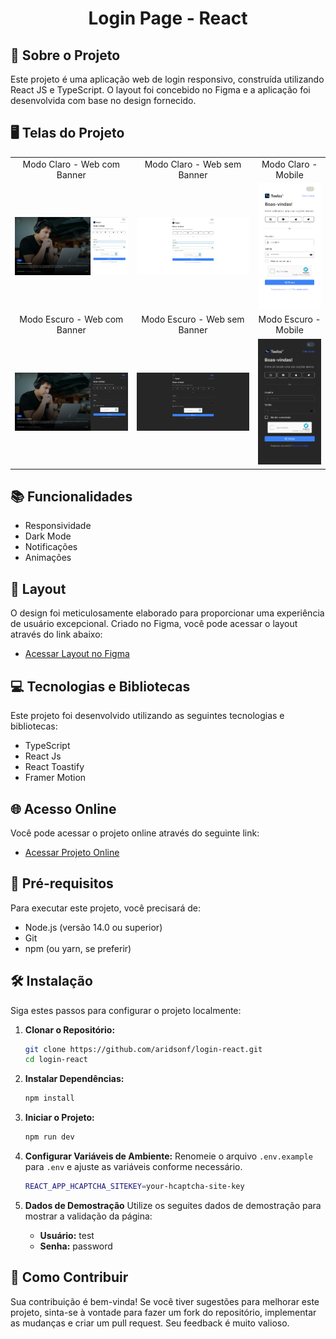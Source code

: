 <p align="center">
  <h1 align="center">Login Page - React</h1>
</p>

## 📘 Sobre o Projeto

Este projeto é uma aplicação web de login responsivo, construída utilizando React JS e TypeScript. O layout foi concebido no Figma e a aplicação foi desenvolvida com base no design fornecido.

## 🖥️ Telas do Projeto

<table>
  <tr>
    <td align="center">Modo Claro - Web com Banner</td>
    <td align="center">Modo Claro - Web sem Banner</td>
    <td align="center">Modo Claro - Mobile</td>
  </tr>
  <tr>
    <td align="center"><img src="public/screenshots/web-com-banner-light.png" alt="Modo Claro - Web com Banner" width="300"></td>
    <td align="center"><img src="public/screenshots/web-sem-banner-light.png" alt="Modo Claro - Web sem Banner" width="300"></td>
    <td align="center"><img src="public/screenshots/mobile-light.png" alt="Modo Claro - Mobile" width="150"></td>
  </tr>
  <tr>
    <td align="center">Modo Escuro - Web com Banner</td>
    <td align="center">Modo Escuro - Web sem Banner</td>
    <td align="center">Modo Escuro - Mobile</td>
  </tr>
  <tr>
    <td align="center"><img src="public/screenshots/web-com-banner-dark.png" alt="Modo Escuro - Web com Banner" width="300"></td>
    <td align="center"><img src="public/screenshots/web-sem-banner-dark.png" alt="Modo Escuro - Web sem Banner" width="300"></td>
    <td align="center"><img src="public/screenshots/mobile-dark.png" alt="Modo Escuro - Mobile" width="150"></td>
  </tr>
</table>

## 📚 Funcionalidades

- Responsividade
- Dark Mode
- Notificações
- Animações

## 🎨 Layout


O design foi meticulosamente elaborado para proporcionar uma experiência de usuário excepcional. Criado no Figma, você pode acessar o layout através do link abaixo:

- [Acessar Layout no Figma](https://www.figma.com/file/rMJhp5D79wnmq6h7r27cmv/Login---Teste?type=design&node-id=1%3A14027&mode=design&t=a5Gfvwa0lznfNflz-1)

## 💻 Tecnologias e Bibliotecas

Este projeto foi desenvolvido utilizando as seguintes tecnologias e bibliotecas:

- TypeScript
- React Js
- React Toastify
- Framer Motion

## 🌐 Acesso Online

Você pode acessar o projeto online através do seguinte link:

- [Acessar Projeto Online](https://login-react-phi.vercel.app)

## 🚧 Pré-requisitos

Para executar este projeto, você precisará de:

- Node.js (versão 14.0 ou superior)
- Git
- npm (ou yarn, se preferir)

## 🛠️ Instalação

Siga estes passos para configurar o projeto localmente:

1. **Clonar o Repositório:**

   ```bash
   git clone https://github.com/aridsonf/login-react.git
   cd login-react
   ```

2. **Instalar Dependências:**

   ```bash
   npm install
   ```

3. **Iniciar o Projeto:**
   ```bash
   npm run dev
   ```

4. **Configurar Variáveis de Ambiente:**
   Renomeie o arquivo `.env.example` para `.env` e ajuste as variáveis conforme necessário.

   ```bash
   REACT_APP_HCAPTCHA_SITEKEY=your-hcaptcha-site-key

5. **Dados de Demostração**
    Utilize os seguites dados de demostração para mostrar a validação da página:
    - **Usuário:** test
    - **Senha:** password

## 🤝 Como Contribuir

Sua contribuição é bem-vinda! Se você tiver sugestões para melhorar este projeto, sinta-se à vontade para fazer um fork do repositório, implementar as mudanças e criar um pull request. Seu feedback é muito valioso.
